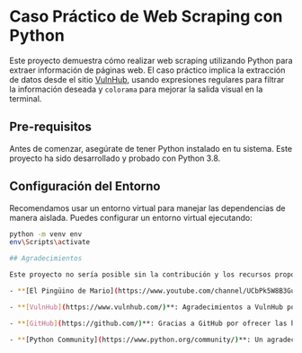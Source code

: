 # Caso Práctico de Web Scraping con Python

Este proyecto demuestra cómo realizar web scraping utilizando Python para extraer información de páginas web. El caso práctico implica 
la extracción de datos desde el sitio [VulnHub](https://www.vulnhub.com/), usando expresiones regulares para filtrar la información deseada 
y `colorama` para mejorar la salida visual en la terminal.

## Pre-requisitos

Antes de comenzar, asegúrate de tener Python instalado en tu sistema. Este proyecto ha sido desarrollado y probado con Python 3.8.

## Configuración del Entorno

Recomendamos usar un entorno virtual para manejar las dependencias de manera aislada. Puedes configurar un entorno virtual ejecutando:

```bash
python -m venv env
env\Scripts\activate

## Agradecimientos

Este proyecto no sería posible sin la contribución y los recursos proporcionados por la comunidad y diversas plataformas educativas:

- **[El Pingüino de Mario](https://www.youtube.com/channel/UCbPk5W8B3Gu72jT8CHgnpdg)**: Gracias por el excelente tutorial de web scraping con Python que sirvió como una base fundamental y fuente de inspiración para este proyecto. El video tutorial fue instrumental para entender cómo aplicar técnicas de scraping de manera efectiva y ética.

- **[VulnHub](https://www.vulnhub.com/)**: Agradecimientos a VulnHub por proporcionar un recurso accesible y rico en contenido que se utilizó como objetivo de scraping para este caso práctico. Su plataforma es fundamental para la comunidad de seguridad y hacking.

- **[GitHub](https://github.com/)**: Gracias a GitHub por ofrecer las herramientas necesarias para alojar y gestionar el código de este proyecto, facilitando la colaboración y el seguimiento de este trabajo.

- **[Python Community](https://www.python.org/community/)**: Un agradecimiento especial a la comunidad de Python por desarrollar y mantener librerías tan poderosas como `requests` y `colorama`, que son esenciales para la ejecución de este proyecto.

